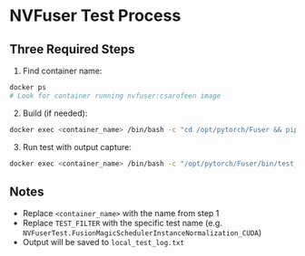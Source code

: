 # NVFuser Test Process

## Three Required Steps

1. Find container name:
```bash
docker ps
# Look for container running nvfuser:csarofeen image
```

2. Build (if needed):
```bash
docker exec <container_name> /bin/bash -c "cd /opt/pytorch/Fuser && pip install . -v"
```

3. Run test with output capture:
```bash
docker exec <container_name> /bin/bash -c "/opt/pytorch/Fuser/bin/test_nvfuser --gtest_filter='TEST_FILTER' ; echo '=== TEST COMPLETE ==='" > local_test_log.txt 2>&1
```

## Notes
- Replace `<container_name>` with the name from step 1
- Replace `TEST_FILTER` with the specific test name (e.g. `NVFuserTest.FusionMagicSchedulerInstanceNormalization_CUDA`)
- Output will be saved to `local_test_log.txt` 